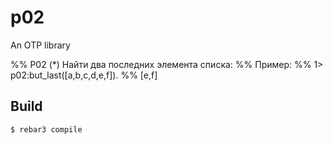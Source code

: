 p02
=====

An OTP library

%% P02 (*) Найти два последних элемента списка:
%% Пример:
%% 1> p02:but_last([a,b,c,d,e,f]).
%% [e,f]

Build
-----

    $ rebar3 compile
